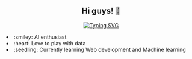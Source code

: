 <h2 align = "center";> Hi guys! 👋</h2>
<p align="center";>
  <a href="https://git.io/typing-svg"><img src="https://readme-typing-svg.herokuapp.com?font=Fira+Code&pause=1000&color=00FF00&center=true&width=435&lines=I'm+Neerazan,+an IT student." alt="Typing SVG" /></a>
</p>

<li>:smiley: AI enthusiast</li>
<li>:heart: Love to play with data
<li>:seedling: Currently learning Web development and Machine learning</li>
